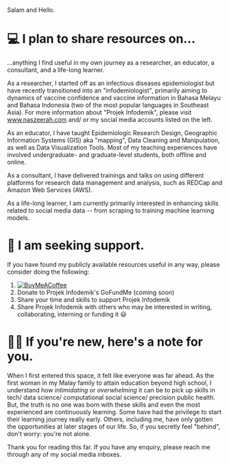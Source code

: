 Salam and Hello.

# 💻 I plan to share resources on... <br/>
...anything I find useful in my own journey as a researcher, an educator, a consultant, and a life-long learner. 

As a researcher, I started off as an infectious diseases epidemiologist but have recently transitioned into an "infodemiologist", primarily aiming to dynamics of vaccine confidence and vaccine information in Bahasa Melayu and Bahasa Indonesia (two of the most popular languages in Southeast Asia). For more information about "Projek Infodemik", please visit www.naszeerah.com and/ or my social media accounts listed on the left. 

As an educator, I have taught Epidemiologic Research Design, Geographic Information Systems (GIS) aka "mapping", Data Cleaning and Manipulation, as well as Data Visualization Tools. Most of my teaching experiences have involved undergraduate- and graduate-level students, both offline and online.

As a consultant, I have delivered trainings and talks on using different platforms for research data management and analysis, such as REDCap and Amazon Web Services (AWS). 

As a life-long learner, I am currently primarily interested in enhancing skills related to social media data -- from scraping to training machine learning models.  

# 🤝 I am seeking support.
If you have found my publicly available resources useful in any way, please consider doing the following:
1. [![BuyMeACoffee](https://img.shields.io/badge/Buy%20Me%20a%20Coffee-ffdd00?style=for-the-badge&logo=buy-me-a-coffee&logoColor=black)](https://buymeacoffee.com/naszeerah)
2. Donate to Projek Infodemik's GoFundMe (coming soon)
3. Share your time and skills to support Projek Infodemik
4. Share Projek Infodemik with others who may be interested in writing, collaborating, interning or funding it 😃

# 👏🏽 If you're new, here's a note for you.
When I first entered this space, it felt like everyone was far ahead. As the first woman in my Malay family to attain education beyond high school, I understand how *intimidating* or *overwhelming* it can be to pick up skills in tech/ data science/ computational social science/ precision public health. But, the truth is no one was born with these skills and even the most experienced are continuously learning. Some have had the privilege to start their learning journey really early. Others, including me, have only gotten the opportunities at later stages of our life. So, if you secretly feel "behind", don't worry: you're not alone.

Thank you for reading this far. If you have any enquiry, please reach me through any of my social media inboxes.
  
